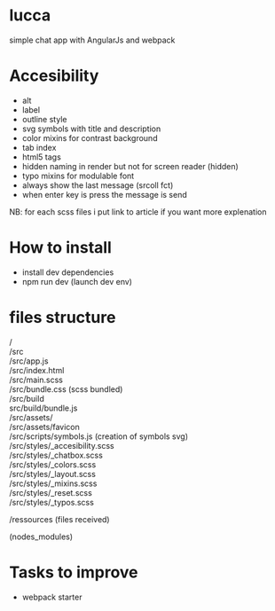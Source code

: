 # lucca

simple chat app with AngularJs and webpack

# Accesibility

- alt
- label
- outline style
- svg symbols with title and description
- color mixins for contrast background
- tab index
- html5 tags
- hidden naming in render but not for screen reader (hidden)
- typo mixins for modulable font
- always show the last message (srcoll fct)
- when enter key is press the message is send

NB: for each scss files i put link to article if you want more explenation

# How to install

- install dev dependencies
- npm run dev (launch dev env)

# files structure

/\
/src\
/src/app.js\
/src/index.html\
/src/main.scss\
/src/bundle.css (scss bundled)\
/src/build\
src/build/bundle.js\
/src/assets/\
/src/assets/favicon\
/src/scripts/symbols.js (creation of symbols svg)\
/src/styles/_accesibility.scss\
/src/styles/_chatbox.scss\
/src/styles/_colors.scss\
/src/styles/_layout.scss\
/src/styles/_mixins.scss\
/src/styles/_reset.scss\
/src/styles/_typos.scss


/ressources (files received)

(nodes_modules)




# Tasks to improve

- webpack starter
